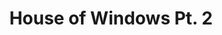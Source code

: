 ---
pid: PT412
title: House of Windows Pt. 2
location_transcription: Somewhere where it can be seen w/ lots of people
zipcode: '19149'
outside_phl: 
neighborhood: Frankford
age: '16'
age_range: 13-19
instagram: 
image_file_name: PT_412.jpg
proposal_transcription: A monument of a giant house filled with windows. Each window
  being in different colors. Behind each window there will be telling a story. For
  example one window demonstrating everyone's stereotype on a certain person's race
  of family. And the other window what it's actually like behind the window. Demonstrates
  stereotypes on ethnicity's and the way society thinks then what actually happens
  behind closed doors (windows). Everyone would be able to see what's happening behind
  the windows and realize the way society thinks.
topic: Family,Race Ethnicity
topic_summary: 0, 0
type: Sculpture Statue
keywords_other: Ethnicity, Stereotypes, Society
credit: Mayeli Mejia
image_labels: 
twitter: 
facebook: 
permalink: "/monuments/pt412/"
layout: item-page
---